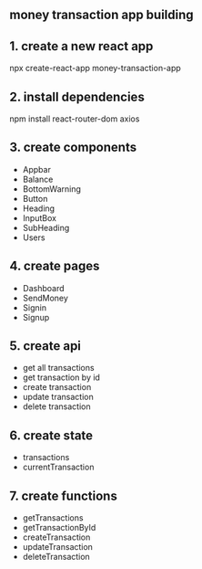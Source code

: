 ## money transaction app building
## 1. create a new react app
npx create-react-app money-transaction-app

## 2. install dependencies
npm install react-router-dom axios

## 3. create components
- Appbar
- Balance
- BottomWarning
- Button
- Heading
- InputBox
- SubHeading
- Users

## 4. create pages
- Dashboard
- SendMoney
- Signin
- Signup

## 5. create api
- get all transactions
- get transaction by id
- create transaction
- update transaction
- delete transaction

## 6. create state
- transactions
- currentTransaction
## 7. create functions
- getTransactions
- getTransactionById
- createTransaction
- updateTransaction
- deleteTransaction
